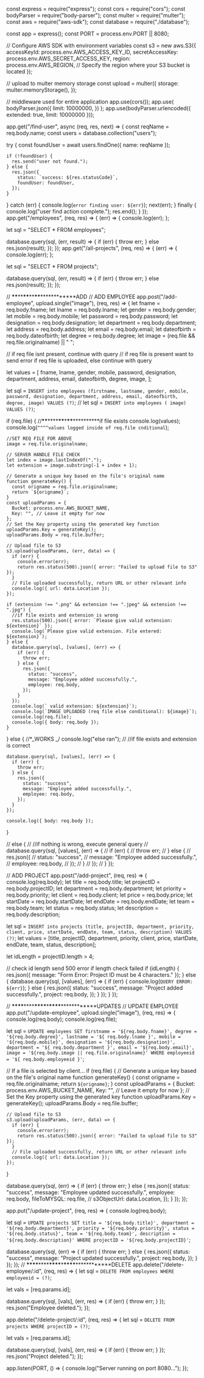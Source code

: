 const express = require("express");
const cors = require("cors");
const bodyParser = require("body-parser");
const multer = require("multer");
const aws = require("aws-sdk");
const database = require("./database");

const app = express();
const PORT = process.env.PORT || 8080;

// Configure AWS SDK with environment variables
const s3 = new aws.S3({
accessKeyId: process.env.AWS_ACCESS_KEY_ID,
secretAccessKey: process.env.AWS_SECRET_ACCESS_KEY,
region: process.env.AWS_REGION, // Specify the region where your S3 bucket is located
});

// upload to multer memory storage
const upload = multer({
storage: multer.memoryStorage(),
});

// middleware used for entire application
app.use(cors());
app.use(
bodyParser.json({
limit: 10000000,
})
);
app.use(bodyParser.urlencoded({ extended: true, limit: 10000000 }));

app.get("/find-user", async (req, res, next) => {
const reqName = req.body.name;
const users = database.collection("users");

try {
const foundUser = await users.findOne({ name: reqName });

    if (!foundUser) {
      res.send("user not found.");
    } else {
      res.json({
        status: `success: ${res.statusCode}`,
        foundUser: foundUser,
      });
    }

} catch (err) {
console.log(`error finding user: ${err}`);
next(err);
} finally {
console.log("user find action complete.");
res.end();
}
});
app.get("/employees", (req, res) => {
(err) => {
console.log(err);
};

let sql = "SELECT \* FROM employees";

database.query(sql, (err, result) => {
if (err) {
throw err;
} else res.json(result);
});
});
app.get("/all-projects", (req, res) => {
(err) => {
console.log(err);
};

let sql = "SELECT \* FROM projects";

database.query(sql, (err, result) => {
if (err) {
throw err;
} else res.json(result);
});
});

// ****\*\*****\*\*****\*\*****\*\*****\*\*****\*\*****\*\*****ADD
// ADD EMPLOYEE
app.post("/add-employee", upload.single("image"), (req, res) => {
let fname = req.body.fname;
let lname = req.body.lname;
let gender = req.body.gender;
let mobile = req.body.mobile;
let password = req.body.password;
let designation = req.body.designation;
let department = req.body.department;
let address = req.body.address;
let email = req.body.email;
let dateofbirth = req.body.dateofbirth;
let degree = req.body.degree;
let image = (req.file && req.file.originalname) || " ";

// if req file isnt present, continue with query
// if req file is present want to send error if req file is uploaded, else continue with query

let values = [
fname,
lname,
gender,
mobile,
password,
designation,
department,
address,
email,
dateofbirth,
degree,
image,
];

let sql = `INSERT into employees (firstname, lastname, gender, mobile, password, designation, department, address, email, dateofbirth, degree, image) VALUES (?)`;
// let sql = `INSERT into employees ( image) VALUES (?)`;

if (req.file) {
//**\*\***\*\*\*\***\*\***\***\*\***\*\*\*\***\*\***if file exists
console.log(values);
console.log(`^^^^values logged inside of req.file cnditional`);

    //SET REQ FILE FOR ABOVE
    image = req.file.originalname;

    // SERVER HANDLE FILE CHECK
    let index = image.lastIndexOf(".");
    let extension = image.substring(-1 + index + 1);

    // Generate a unique key based on the file's original name
    function generateKey() {
      const origname = req.file.originalname;
      return `${origname}`;
    }
    const uploadParams = {
      Bucket: process.env.AWS_BUCKET_NAME,
      Key: "", // Leave it empty for now
    };
    // Set the Key property using the generated key function
    uploadParams.Key = generateKey();
    uploadParams.Body = req.file.buffer;

    // Upload file to S3
    s3.upload(uploadParams, (err, data) => {
      if (err) {
        console.error(err);
        return res.status(500).json({ error: "Failed to upload file to S3" });
      }
      // File uploaded successfully, return URL or other relevant info
      console.log({ url: data.Location });
    });

    if (extension !== ".png" && extension !== ".jpeg" && extension !== ".jpg") {
      //if file exists and extension is wrong
      res.status(500).json({ error: `Please give valid extension: ${extension}` });
      console.log(`Please give valid extension. File entered: ${extension}`);
    } else {
      database.query(sql, [values], (err) => {
        if (err) {
          throw err;
        } else {
          res.json({
            status: "success",
            message: "Employee added successfully.",
            employee: req.body,
          });
        }
      });
      console.log(` valid extension: ${extension}`);
      console.log(`IMAGE UPLOADED (req file else conditional): ${image}`);
      console.log(req.file);
      console.log({ body: req.body });
    }

} else {
//\*_WORKS _/
console.log("else ran");
// //if file exists and extension is correct

    database.query(sql, [values], (err) => {
      if (err) {
        throw err;
      } else {
        res.json({
          status: "success",
          message: "Employee added successfully.",
          employee: req.body,
        });
      }
    });

    console.log({ body: req.body });

}

// else {
// //if nothing is wrong, execute general query
// database.query(sql, [values], (err) => {
// if (err) {
// throw err;
// } else {
// res.json({
// status: "success",
// message: "Employee added successfully.",
// employee: req.body,
// });
// }
// });
// }
});

// ADD PROJECT
app.post("/add-project", (req, res) => {
console.log(req.body);
let title = req.body.title;
let projectID = req.body.projectID;
let department = req.body.department;
let priority = req.body.priority;
let client = req.body.client;
let price = req.body.price;
let startDate = req.body.startDate;
let endDate = req.body.endDate;
let team = req.body.team;
let status = req.body.status;
let description = req.body.description;

let sql = `INSERT into projects (title, projectID, department, priority, client, price, startDate, endDate, team, status, description) VALUES (?)`;
let values = [title, projectID, department, priority, client, price, startDate, endDate, team, status, description];

let idLength = projectID.length > 4;

// check id length send 500 error if length check failed
if (idLength) {
res.json({ message: "Form Error: Project ID must be 4 characters." });
} else {
database.query(sql, [values], (err) => {
if (err) {
console.log(`QUERY ERROR: ${err}`);
} else {
res.json({
status: "success",
message: "Project added successfully.",
project: req.body,
});
}
});
}
});

// **\*\*\*\***\*\*\*\***\*\*\*\***\***\*\*\*\***\*\*\*\***\*\*\*\***UPDATES
// UPDATE EMPLOYEE
app.put("/update-employee", upload.single("image"), (req, res) => {
console.log(req.body);
console.log(req.file);

let sql = `UPDATE employees SET firstname = '${req.body.fname}', degree = '${req.body.degree}', lastname = '${
    req.body.lname
  }', mobile = '${req.body.mobile}', designation = '${req.body.designation}', department = '${
    req.body.department
  }', email = '${req.body.email}', image = '${req.body.image || req.file.originalname}' WHERE employeeid = '${
    req.body.employeeid
  }'`;

// If a file is selected by client...
if (req.file) {
// Generate a unique key based on the file's original name
function generateKey() {
const origname = req.file.originalname;
return `${origname}`;
}
const uploadParams = {
Bucket: process.env.AWS_BUCKET_NAME,
Key: "", // Leave it empty for now
};
// Set the Key property using the generated key function
uploadParams.Key = generateKey();
uploadParams.Body = req.file.buffer;

    // Upload file to S3
    s3.upload(uploadParams, (err, data) => {
      if (err) {
        console.error(err);
        return res.status(500).json({ error: "Failed to upload file to S3" });
      }
      // File uploaded successfully, return URL or other relevant info
      console.log({ url: data.Location });
    });

}

database.query(sql, (err) => {
if (err) {
throw err;
} else {
res.json({
status: "success",
message: "Employee updated successfully.",
employee: req.body,
fileToMYSQL: req.file,
// s3ObjectUrl: data.Location,
});
}
});
});

app.put("/update-project", (req, res) => {
console.log(req.body);

let sql = `UPDATE projects SET title = '${req.body.title}', department = '${req.body.department}', priority = '${req.body.priority}', status = '${req.body.status}', team = '${req.body.team}', description = '${req.body.description}' WHERE projectID = '${req.body.projectID}'`;

database.query(sql, (err) => {
if (err) {
throw err;
} else {
res.json({
status: "success",
message: "Project updated successfully.",
project: req.body,
});
}
});
});
// **\*\*\*\***\*\*\*\***\*\*\*\***\***\*\*\*\***\*\*\*\***\*\*\*\***DELETE
app.delete("/delete-employee/:id", (req, res) => {
let sql = `DELETE FROM employees WHERE employeeid = (?)`;

let vals = [req.params.id];

database.query(sql, [vals], (err, res) => {
if (err) {
throw err;
}
});
res.json("Employee deleted.");
});

app.delete("/delete-project/:id", (req, res) => {
let sql = `DELETE FROM projects WHERE projectID = (?)`;

let vals = [req.params.id];

database.query(sql, [vals], (err, res) => {
if (err) {
throw err;
}
});
res.json("Project deleted.");
});

app.listen(PORT, () => {
console.log("Server running on port 8080...");
});
